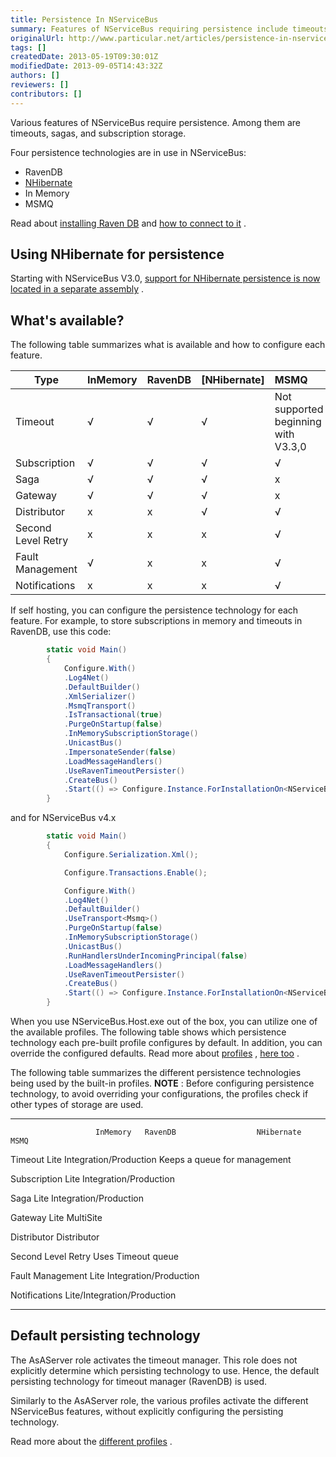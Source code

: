 ```yaml
---
title: Persistence In NServiceBus
summary: Features of NServiceBus requiring persistence include timeouts, sagas, and subscription storage.
originalUrl: http://www.particular.net/articles/persistence-in-nservicebus
tags: []
createdDate: 2013-05-19T09:30:01Z
modifiedDate: 2013-09-05T14:43:32Z
authors: []
reviewers: []
contributors: []
---
```


Various features of NServiceBus require persistence. Among them are timeouts, sagas, and subscription storage.

Four persistence technologies are in use in NServiceBus:

-   RavenDB
-   [NHibernate](persistence-in-nservicebus.md)
-   In Memory
-   MSMQ

Read about [installing Raven DB](using-ravendb-in-nservicebus-installing.md) and [how to connect to it](using-ravendb-in-nservicebus-connecting.md) .

Using NHibernate for persistence
--------------------------------

Starting with NServiceBus V3.0, [support for NHibernate persistence is now located in a separate assembly](relational-persistence-using-nhibernate.md) .

What's available?
-----------------

The following table summarizes what is available and how to configure each feature.

| Type                 | InMemory   | RavenDB   | [NHibernate]  | MSMQ                                  |
|--------------------  |:---------- |:--------- |:--------------|:------------------------------------- |
| Timeout              | √          | √         | √             | Not supported beginning with V3.3,0   |
| Subscription         | √          | √         | √             | √                                     |
| Saga                 | √          | √         | √             | x                                     |
| Gateway              | √          | √         | √             | x                                     |
| Distributor          | x          | x         | √             | √                                     |
| Second Level Retry   | x          | x         | x             | √                                     |
| Fault Management     | √          | x         | x             | √                                     |
| Notifications        | x          | x         | x             | √                                     |


If self hosting, you can configure the persistence technology for each feature. For example, to store subscriptions in memory and timeouts in RavenDB, use this code:


```C#
        static void Main()
        {
            Configure.With()
            .Log4Net()
            .DefaultBuilder()
            .XmlSerializer()
            .MsmqTransport()
            .IsTransactional(true)
            .PurgeOnStartup(false)
            .InMemorySubscriptionStorage()
            .UnicastBus()
            .ImpersonateSender(false)
            .LoadMessageHandlers()
            .UseRavenTimeoutPersister()
            .CreateBus()
            .Start(() => Configure.Instance.ForInstallationOn<NServiceBus.Installation.Environments.Windows>().Install());
        }

```





and for NServiceBus v4.x



```C#
        static void Main()
        {
            Configure.Serialization.Xml();

            Configure.Transactions.Enable();

            Configure.With()
            .Log4Net()
            .DefaultBuilder()
            .UseTransport<Msmq>()
            .PurgeOnStartup(false)
            .InMemorySubscriptionStorage()
            .UnicastBus()
            .RunHandlersUnderIncomingPrincipal(false)
            .LoadMessageHandlers()
            .UseRavenTimeoutPersister()
            .CreateBus()
            .Start(() => Configure.Instance.ForInstallationOn<NServiceBus.Installation.Environments.Windows>().Install());
        }

```



When you use NServiceBus.Host.exe out of the box, you can utilize one of the available profiles. The following table shows which persistence technology each pre-built profile configures by default. In addition, you can override the configured defaults. Read more about
[profiles](profiles-for-nservicebus-host.md) , [here too](more-on-profiles.md)
.

The following table summarizes the different persistence technologies being used by the built-in profiles. **NOTE** : Before configuring persistence technology, to avoid overriding your configurations, the profiles check if other types of storage are used.

  -------------------- ---------- ------------------------ ------------ ------------------------------
                       InMemory   RavenDB                  NHibernate   MSMQ

  Timeout              Lite       Integration/Production                Keeps a queue for management

  Subscription         Lite       Integration/Production                

  Saga                 Lite       Integration/Production                

  Gateway              Lite       MultiSite                             

  Distributor                                                           Distributor

  Second Level Retry                                                    Uses Timeout queue

  Fault Management     Lite                                             Integration/Production

  Notifications                                                         Lite/Integration/Production


  -------------------- ---------- ------------------------ ------------ ------------------------------

Default persisting technology
-----------------------------

The AsAServer role activates the timeout manager. This role does not explicitly determine which persisting technology to use. Hence, the default persisting technology for timeout manager (RavenDB) is used.

Similarly to the AsAServer role, the various profiles activate the different NServiceBus features, without explicitly configuring the persisting technology.

Read more about the [different profiles](more-on-profiles.md) .



